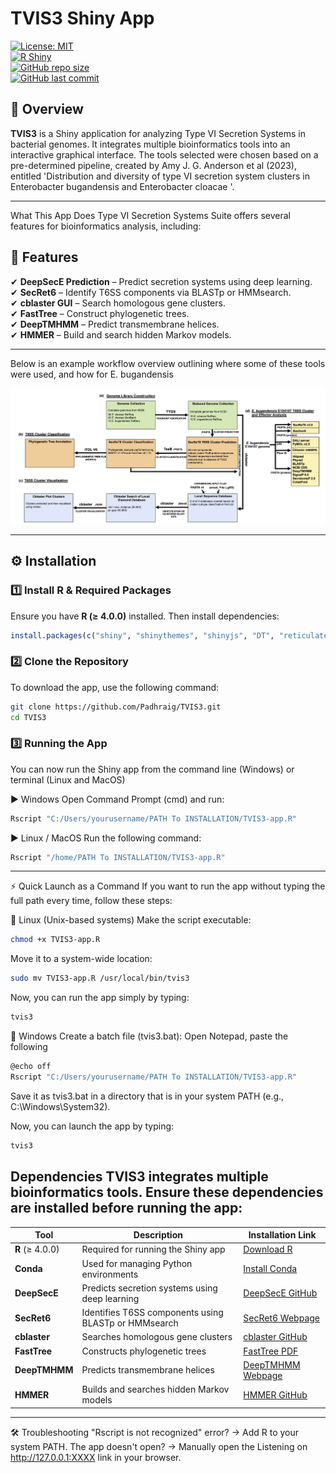 # TVIS3 Shiny App  
[![License: MIT](https://img.shields.io/badge/License-MIT-yellow.svg)](https://opensource.org/licenses/MIT)  
[![R Shiny](https://img.shields.io/badge/Built%20With-R%20Shiny-blue)](https://shiny.rstudio.com/)  
[![GitHub repo size](https://img.shields.io/github/repo-size/Padhraig/TVIS3)](https://github.com/Padhraig/TVIS3)  
[![GitHub last commit](https://img.shields.io/github/last-commit/Padhraig/TVIS3)](https://github.com/Padhraig/TVIS3)

## **🔬 Overview**  
**TVIS3** is a Shiny application for analyzing Type VI Secretion Systems in bacterial genomes. It integrates multiple bioinformatics tools into an interactive graphical interface. The tools selected were chosen based on a pre-determined pipeline, created by Amy J. G. Anderson et al (2023), entitled 'Distribution and diversity of type VI secretion system clusters in Enterobacter bugandensis and Enterobacter cloacae '.

---

What This App Does
Type VI Secretion Systems Suite offers several features for bioinformatics analysis, including:

## **🚀 Features**
✔ **DeepSecE Prediction** – Predict secretion systems using deep learning.  
✔ **SecRet6** – Identify T6SS components via BLASTp or HMMsearch.  
✔ **cblaster GUI** – Search homologous gene clusters.  
✔ **FastTree** – Construct phylogenetic trees.  
✔ **DeepTMHMM** – Predict transmembrane helices.  
✔ **HMMER** – Build and search hidden Markov models. 

---

Below is an example workflow overview outlining where some of these tools were used, and how for E. bugandensis

![Workflow Overview](https://github.com/Padhraig/TVIS3/blob/main/Screenshot%202025-02-26%20110722.png)

---

## **⚙️ Installation**
### **1️⃣ Install R & Required Packages**
Ensure you have **R (≥ 4.0.0)** installed. Then install dependencies:

```r
install.packages(c("shiny", "shinythemes", "shinyjs", "DT", "reticulate", "callr"))
```

### **2️⃣ Clone the Repository**
To download the app, use the following command:

```sh
git clone https://github.com/Padhraig/TVIS3.git
cd TVIS3
```

### **3️⃣ Running the App**
You can now run the Shiny app from the command line (Windows) or terminal (Linux and MacOS)

▶ Windows
Open Command Prompt (cmd) and run:

```sh
Rscript "C:/Users/yourusername/PATH To INSTALLATION/TVIS3-app.R"
```

▶ Linux / MacOS
Run the following command:

```sh
Rscript "/home/PATH To INSTALLATION/TVIS3-app.R"
```

---

⚡ Quick Launch as a Command
If you want to run the app without typing the full path every time, follow these steps:

🔹 Linux (Unix-based systems)
Make the script executable:
```sh
chmod +x TVIS3-app.R
```

Move it to a system-wide location:
```sh
sudo mv TVIS3-app.R /usr/local/bin/tvis3
```

Now, you can run the app simply by typing:
```sh
tvis3
```

🔹 Windows
Create a batch file (tvis3.bat):
Open Notepad, paste the following
```sh
@echo off
Rscript "C:/Users/yourusername/PATH To INSTALLATION/TVIS3-app.R"
```
Save it as tvis3.bat in a directory that is in your system PATH (e.g., C:\Windows\System32).

Now, you can launch the app by typing:
```sh
tvis3
```

Dependencies
TVIS3 integrates multiple bioinformatics tools. Ensure these dependencies are installed before running the app:
---

| Tool         | Description                                         | Installation Link |
|-------------|-----------------------------------------------------|------------------|
| **R** (≥ 4.0.0) | Required for running the Shiny app            | [Download R](https://cran.r-project.org/) |
| **Conda**      | Used for managing Python environments           | [Install Conda](https://www.anaconda.com/download) |
| **DeepSecE**   | Predicts secretion systems using deep learning  | [DeepSecE GitHub](https://github.com/zhangyumeng1sjtu/DeepSecE/blob/main/README.md) |
| **SecRet6**    | Identifies T6SS components using BLASTp or HMMsearch | [SecRet6 Webpage](https://bioinfo-mml.sjtu.edu.cn/SecReT6/t6ss_prediction.php) |
| **cblaster**   | Searches homologous gene clusters              | [cblaster GitHub](https://github.com/gamcil/cblaster/blob/master/README.md) |
| **FastTree**   | Constructs phylogenetic trees                  | [FastTree PDF](https://morgannprice.github.io/fasttree/) |
| **DeepTMHMM**  | Predicts transmembrane helices                 | [DeepTMHMM Webpage](https://dtu.biolib.com/DeepTMHMM) |
| **HMMER**      | Builds and searches hidden Markov models       | [HMMER GitHub](https://github.com/EddyRivasLab/hmmer/blob/master/README.md) |

---

🛠 Troubleshooting
"Rscript is not recognized" error?
→ Add R to your system PATH.
The app doesn't open?
→ Manually open the Listening on http://127.0.0.1:XXXX link in your browser.
